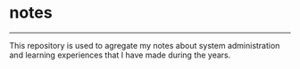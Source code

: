 # notes
-----
This repository is used to agregate my notes about system administration and
learning experiences that I have made during the years.

